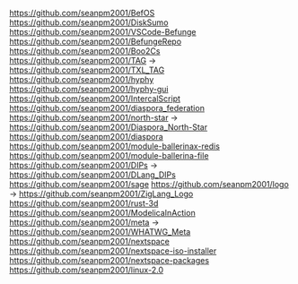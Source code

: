 https://github.com/seanpm2001/BefOS
https://github.com/seanpm2001/DiskSumo
https://github.com/seanpm2001/VSCode-Befunge
https://github.com/seanpm2001/BefungeRepo
https://github.com/seanpm2001/Boo2Cs
https://github.com/seanpm2001/TAG -> https://github.com/seanpm2001/TXL_TAG
https://github.com/seanpm2001/hyphy
https://github.com/seanpm2001/hyphy-gui
https://github.com/seanpm2001/IntercalScript
https://github.com/seanpm2001/diaspora_federation
https://github.com/seanpm2001/north-star -> https://github.com/seanpm2001/Diaspora_North-Star
https://github.com/seanpm2001/diaspora
https://github.com/seanpm2001/module-ballerinax-redis
https://github.com/seanpm2001/module-ballerina-file
https://github.com/seanpm2001/DIPs -> https://github.com/seanpm2001/DLang_DIPs
https://github.com/seanpm2001/sage
https://github.com/seanpm2001/logo -> https://github.com/seanpm2001/ZigLang_Logo
https://github.com/seanpm2001/rust-3d
https://github.com/seanpm2001/ModelicaInAction
https://github.com/seanpm2001/meta -> https://github.com/seanpm2001/WHATWG_Meta
https://github.com/seanpm2001/nextspace
https://github.com/seanpm2001/nextspace-iso-installer
https://github.com/seanpm2001/nextspace-packages
https://github.com/seanpm2001/linux-2.0
